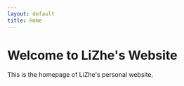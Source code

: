 ```yaml
---
layout: default
title: Home
---
```


# Welcome to LiZhe's Website

This is the homepage of LiZhe's personal website.

